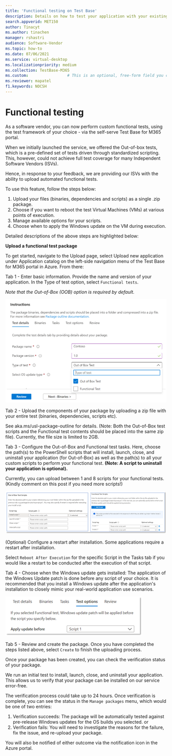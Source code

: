 ```yaml
---
title: 'Functional testing on Test Base'
description: Details on how to test your application with your existing automated functional tests
search.appverid: MET150
author: Tinacyt
ms.author: tinachen
manager: rshastri
audience: Software-Vendor
ms.topic: how-to
ms.date: 07/06/2021
ms.service: virtual-desktop
ms.localizationpriority: medium
ms.collection: TestBase-M365
ms.custom:                 # This is an optional, free-form field you can use to define your own collection of articles. If you have more than one value, format as a bulleted list. This field truncates to something like 144 characters (inclusive of spaces) so keep it short.
ms.reviewer: mapatel
f1.keywords: NOCSH
---
```

# Functional testing

As a software vendor, you can now perform custom functional tests, using the test framework of your choice - via the self-serve Test Base for M365 portal. 

When we initially launched the service, we offered the Out-of-box tests, which is a pre-defined set of tests driven through standardized scripting. This, however, could not achieve full test coverage for many Independent Software Vendors (ISVs). 

Hence, in response to your feedback, we are providing our ISVs with the ability to upload automated functional tests.

To use this feature, follow the steps below:

1. Upload your files (binaries, dependencies and scripts) as a single .zip package.
2. Choose if you want to reboot the test Virtual Machines (VMs) at various points of execution.
3. Manage available options for your scripts.
4. Choose when to apply the Windows update on the VM during execution.

Detailed descriptions of the above steps are highlighted below:

**Upload a functional test package**

To get started, navigate to the Upload page, select Upload new application under Application catalog on the left-side navigation menu of the Test Base for M365 portal in Azure. From there:

Tab 1 - Enter basic information. Provide the name and version of your application. In the Type of test option, select ```Functional tests```. 

*Note that the Out-of-Box (OOB) option is required by default.*


![Select the functional testing tab.](Media/functional_testing_tab1.png)

Tab 2 - Upload the components of your package by uploading a zip file with your entire test (binaries, dependencies, scripts etc). 

See aka.ms/usl-package-outline for details. (Note: Both the Out-of-Box test scripts and the Functional test contents should be placed into the same zip file). Currently, the file size is limited to 2GB.

Tab 3 - Configure the Out-of-Box and Functional test tasks. Here, choose the path(s) to the PowerShell scripts that will install, launch, close, and uninstall your application (for Out-of-Box) as well as the path(s) to all your custom scripts to perform your functional test. **(Note: A script to uninstall your application is optional).**

Currently, you can upload between 1 and 8 scripts for your functional tests. (Kindly comment on this post if you need more scripts!)

![Upload up to 8 scripts with functional tests.](Media/functional_testing_tab3.png)

(Optional) Configure a restart after installation. Some applications require a restart after installation. 

Select ```Reboot After Execution``` for the specific Script in the Tasks tab if you would like a restart to be conducted after the execution of that script.

Tab 4 - Choose when the Windows update gets installed: The application of the Windows Update patch is done before any script of your choice. It is recommended that you install a Windows update after the application's installation to closely mimic your real-world application use scenarios.

![The Windows update can get installed after a specific script.](Media/functional_testing_tab4.png)

Tab 5 - Review and create the package. Once you have completed the steps listed above, select ```Create``` to finish the uploading process.

Once your package has been created, you can check the verification status of your package.

We run an initial test to install, launch, close, and uninstall your application. This allows us to verify that your package can be installed on our service error-free.

The verification process could take up to 24 hours. Once verification is complete, you can see the status in the ```Manage packages``` menu, which would be one of two entries:

1. Verification succeeds: The package will be automatically tested against pre-release Windows updates for the OS builds you selected.
or
2. Verification fails: You will need to investigate the reasons for the failure, fix the issue, and re-upload your package.

You will also be notified of either outcome via the notification icon in the Azure portal.
